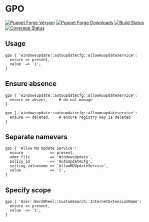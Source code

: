 GPO
===

[![Puppet Forge Version](http://img.shields.io/puppetforge/v/camptocamp/gpo.svg)](https://forge.puppetlabs.com/camptocamp/gpo)
[![Puppet Forge Downloads](http://img.shields.io/puppetforge/dt/camptocamp/gpo.svg)](https://forge.puppetlabs.com/camptocamp/gpo)
[![Build Status](https://img.shields.io/travis/camptocamp/puppet-gpo/master.svg)](https://travis-ci.org/camptocamp/puppet-gpo)
[![Coverage Status](https://img.shields.io/coveralls/github/camptocamp/puppet-gpo.svg)](https://coveralls.io/r/camptocamp/puppet-gpo?branch=master)


## Usage

```puppet
gpo { 'windowsupdate::autoupdatecfg::allowmuupdateservice':
  ensure => present,
  value  => '1',
}
```

## Ensure absence

```puppet
gpo { 'windowsupdate::autoupdatecfg::allowmuupdateservice':
  ensure => absent,     # do not manage
}
```

```puppet
gpo { 'windowsupdate::autoupdatecfg::allowmuupdateservice':
  ensure => deleted,    # ensure registry key is deleted
}
```

## Separate namevars

```puppet
gpo { 'Allow MU Update Service':
  ensure            => present,
  admx_file         => 'WindowsUpdate',
  policy_id         => 'AutoUpdateCfg',
  setting_valuename => 'AllowMUUpdateService',
  value             => '1',
}
```

## Specify scope

```puppet
gpo { 'User::WordWheel::CustomSearch::InternetExtensionName':
  ensure => present,
  value  => '1',
}
```
